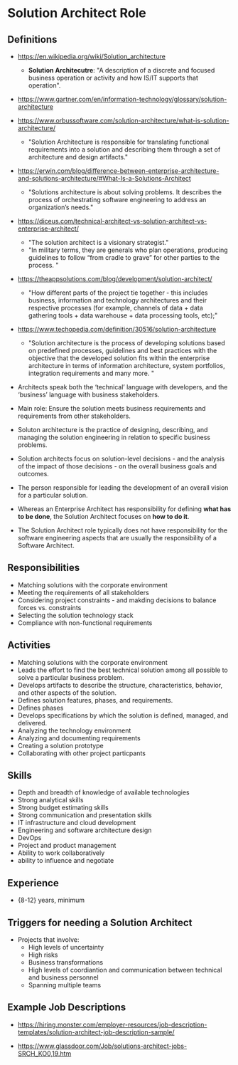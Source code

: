 
# Solution Architect Role


## Definitions
- https://en.wikipedia.org/wiki/Solution_architecture
  + **Solution Architecutre**: "A description of a discrete and focused business operation or activity and how IS/IT supports that operation".

- https://www.gartner.com/en/information-technology/glossary/solution-architecture

- https://www.orbussoftware.com/solution-architecture/what-is-solution-architecture/
  + "Solution Architecture is responsible for translating functional requirements into a solution and describing them through a set of architecture and design artifacts."

- https://erwin.com/blog/difference-between-enterprise-architecture-and-solutions-architecture/#What-Is-a-Solutions-Architect
  + "Solutions architecture is about solving problems. It describes the process of orchestrating software engineering to
    address an organization’s needs."

- https://diceus.com/technical-architect-vs-solution-architect-vs-enterprise-architect/
  + "The solution architect is a visionary strategist."
  + "In military terms, they are generals who plan operations, producing guidelines to follow “from cradle to grave” for
    other parties to the process. "

- https://theappsolutions.com/blog/development/solution-architect/
  + "How different parts of the project tie together - this includes business, information and technology architectures
    and their respective processes (for example, channels of data + data gathering tools + data warehouse + data
    processing tools, etc);"

- https://www.techopedia.com/definition/30516/solution-architecture
  + "Solution architecture is the process of developing solutions based on predefined processes, guidelines and best
    practices with the objective that the developed solution fits within the enterprise architecture in terms of
    information architecture, system portfolios, integration requirements and many more. "


- Architects speak both the ‘technical’ language with developers, and the ‘business’ language with business stakeholders.

- Main role: Ensure the solution meets business requirements and requirements from other stakeholders.

- Soluton architecture is the practice of designing, describing, and managing the solution engineering in relation to specific business problems.

- Solution architects focus on solution-level decisions - and the analysis of the impact of those decisions - on the overall business goals and outcomes. 

- The person responsible for leading the development of an overall vision for a particular solution.

- Whereas an Enterprise Architect has responsibility for defining **what has to be done**, the Solution Architect focuses on **how to do it**.

- The Solution Architect role typically does not have responsibility for the software engineering aspects that are usually the responsibility of a Software Architect. 


## Responsibilities
- Matching solutions with the corporate environment 
- Meeting the requirements of all stakeholders 
- Considering project constraints - and makding decisions to balance forces vs. constraints
- Selecting the solution technology stack
- Compliance with non-functional requirements 


## Activities
- Matching solutions with the corporate environment
- Leads the effort to find the best technical solution among all possible to solve a particular business problem.
- Develops artifacts to describe the structure, characteristics, behavior, and other aspects of the solution.
- Defines solution features, phases, and requirements. 
- Defines phases
- Develops specifications by which the solution is defined, managed, and delivered. 
- Analyzing the technology environment
- Analyzing and documenting requirements 
- Creating a solution prototype 
- Collaborating with other project particpants 


## Skills
- Depth and breadth of knowledge of available technologies
- Strong analytical skills 
- Strong budget estimating skills 
- Strong communication and presentation skills 
- IT infrastructure and cloud development 
- Engineering and software architecture design 
- DevOps 
- Project and product management 
- Ability to work collaboratively 
- ability to influence and negotiate 


## Experience
- {8-12} years, minimum


## Triggers for needing a Solution Architect
- Projects that involve:
  - High levels of uncertainty 
  - High risks
  - Business transformations
  - High levels of coordiantion and communication between technical and business personnel
  - Spanning multiple teams



## Example Job Descriptions

- https://hiring.monster.com/employer-resources/job-description-templates/solution-architect-job-description-sample/

- https://www.glassdoor.com/Job/solutions-architect-jobs-SRCH_KO0,19.htm

